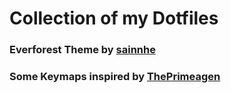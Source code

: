 # Collection of my Dotfiles

### Everforest Theme by [sainnhe](https://github.com/sainnhe/everforest/)

### Some Keymaps inspired by [ThePrimeagen](https://github.com/ThePrimeagen/.dotfiles)
